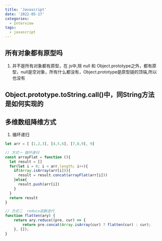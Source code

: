 ```yaml
---
title: 'Javascript'
date: '2022-05-17'
categories:
  - Interview
tags:
  - javascript
---
```


## 所有对象都有原型吗
1. 并不是所有对象都有原型，在 js中,除 null 和 Object.prototype之外，都有原型，null是空对象，所有什么都没有，Object.prototype是原型链的顶端,所以也没有

## Object.prototype.toString.call()中，同String方法是如何实现的


## 多维数组降维方式
1. 循环递归
```js
let arr = [ [1,2,3], [4,5,6], [7,8,9], 9]

// 方式一 循环递归
const arrayFlat = function (){
  let result = []
  for(let i = 0; i < arr.length; i++){
    if(Array.isArray(arr[i])){
      result = result.concat(arrayFlat(arr[i]))
    }else{
      result.push(arr[i])
    }
  }
  return result
}

// 方式二  reduce函数迭代
function flatten(ary) {
    return ary.reduce((pre, cur) => {
        return pre.concat(Array.isArray(cur) ? flatten(cur) : cur);
    }, []);
}

```
